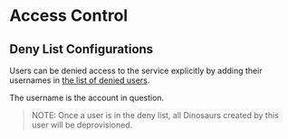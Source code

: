 # Access Control
## Deny List Configurations

Users can be denied access to the service explicitly by adding their usernames in
[the list of denied users](../config/deny-list-configuration.yaml).

The username is the account in question.

>NOTE: Once a user is in the deny list, all Dinosaurs created by this user will be deprovisioned.
